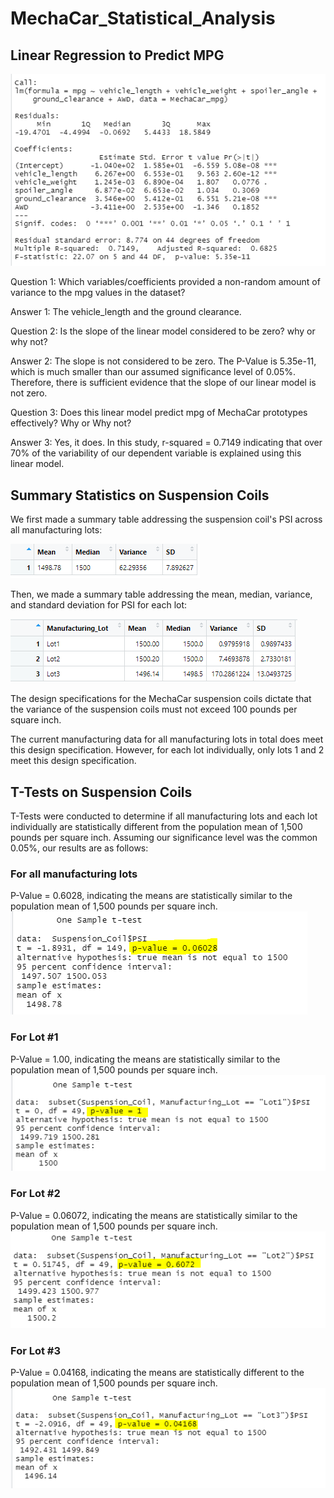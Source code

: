 # MechaCar_Statistical_Analysis

## Linear Regression to Predict MPG

![](images/linear_regression_to_predict_mpg_output.png)

Question 1: Which variables/coefficients provided a non-random amount of variance to the mpg values in the dataset?

  Answer 1: The vehicle_length and the ground clearance.
  
Question 2: Is the slope of the linear model considered to be zero? why or why not?

  Answer 2: The slope is not considered to be zero.  The P-Value is 5.35e-11, which is much smaller than our assumed significance level of 0.05%.  Therefore, there is sufficient               evidence that the slope of our linear model is not zero.
   
Question 3: Does this linear model predict mpg of MechaCar prototypes effectively? Why or Why not?

  Answer 3: Yes, it does.  In this study, r-squared = 0.7149 indicating that over 70% of the variability of our dependent variable is explained using this linear model.
  
## Summary Statistics on Suspension Coils

We first made a summary table addressing the suspension coil's PSI across all manufacturing lots:

![](images/total_summary.png)

Then, we made a summary table addressing the mean, median, variance, and standard deviation for PSI for each lot:

![](images/lot_summary.png)

The design specifications for the MechaCar suspension coils dictate that the variance of the suspension coils must not exceed 100 pounds per square inch.

The current manufacturing data for all manufacturing lots in total does meet this design specification.  However, for each lot individually, only lots 1 and 2 meet this design specification.  

## T-Tests on Suspension Coils

T-Tests were conducted to determine if all manufacturing lots and each lot individually are statistically different from the population mean of 1,500 pounds per square inch.
Assuming our significance level was the common 0.05%, our results are as follows:

### For all manufacturing lots
P-Value = 0.6028, indicating the means are statistically similar to the population mean of 1,500 pounds per square inch.
![](images/ttest_all_lots.png)

### For Lot #1
P-Value = 1.00, indicating the means are statistically similar to the population mean of 1,500 pounds per square inch.
![](images/ttest_lot1.png)

### For Lot #2
P-Value = 0.06072, indicating the means are statistically similar to the population mean of 1,500 pounds per square inch.
![](images/ttest_lot2.png)

### For Lot #3
P-Value = 0.04168, indicating the means are statistically different to the population mean of 1,500 pounds per square inch.
![](images/ttest_lot3.png)












  
  
  
